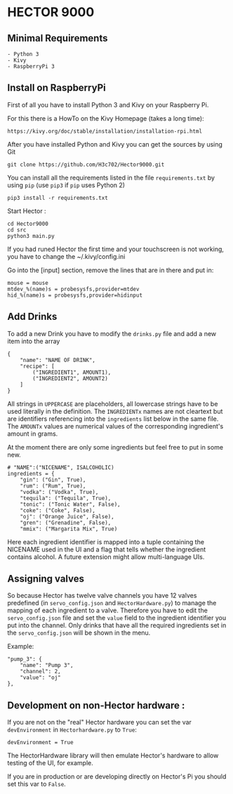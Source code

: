 HECTOR 9000
======================

Minimal Requirements
---

	- Python 3
	- Kivy 
	- RaspberryPi 3

Install on RaspberryPi
----

First of all you have to install Python 3 and Kivy on your Raspberry Pi. 

For this there is a HowTo on the Kivy Homepage (takes a long time): 		

	https://kivy.org/doc/stable/installation/installation-rpi.html

After you have installed Python and Kivy you can get the sources by using Git

	git clone https://github.com/H3c702/Hector9000.git

You can install all the requirements listed in the file `requirements.txt` by using `pip` (use `pip3` if `pip` uses Python 2)

	pip3 install -r requirements.txt

Start Hector :

	cd Hector9000
	cd src
	python3 main.py

If you had runed Hector the first time and your touchscreen is not working, you have to change the ~/.kivy/config.ini

Go into the [input] section, remove the lines that are in there and put in:

	mouse = mouse
	mtdev_%(name)s = probesysfs,provider=mtdev
	hid_%(name)s = probesysfs,provider=hidinput



Add Drinks
---

To add a new Drink you have to modify the `drinks.py` file and add a new item into the array

	{
        "name": "NAME OF DRINK",
        "recipe": [
            ("INGREDIENT1", AMOUNT1),
            ("INGREDIENT2", AMOUNT2)
        ]	
    }

All strings in `UPPERCASE` are placeholders, all lowercase strings have to be used literally in the definition. The `INGREDIENTx` names are not cleartext but are identifiers referencing into the `ingredients` list below in the same file. The `AMOUNTx` values are numerical values of the corresponding ingredient's amount in grams.

At the moment there are only some ingredients but feel free to put in some new.

	# "NAME":("NICENAME", ISALCOHOLIC)
	ingredients = {
		"gin": ("Gin", True),
		"rum": ("Rum", True),
		"vodka": ("Vodka", True),
		"tequila": ("Tequila", True),
		"tonic": ("Tonic Water", False),
		"coke": ("Coke", False),
		"oj": ("Orange Juice", False),
		"gren": ("Grenadine", False),
		"mmix": ("Margarita Mix", True)

Here each ingredient identifier is mapped into a tuple containing the NICENAME used in the UI and a flag that tells whether the ingredient contains alcohol.
A future extension might allow multi-language UIs.

Assigning valves
---

So because Hector has twelve valve channels you have 12 valves predefined (in `servo_config.json` and `HectorHardware.py`) to manage the mapping of each ingredient to a valve.
Therefore you have to edit the `servo_config.json` file and set the `value` field to the ingredient identifier you put into the channel. 
Only drinks that have all the required ingredients set in the `servo_config.json` will be shown in the menu.


Example:

	"pump_3": {
		"name": "Pump 3",
		"channel": 2,
		"value": "oj"
	},



Development on non-Hector hardware :
---

If you are not on the "real" Hector hardware you can set the var `devEnvironment` in `Hectorhardware.py` to `True`:

	devEnvironment = True

The HectorHardware library will then emulate Hector's hardware to allow testing of the UI, for example.

If you are in production or are developing directly on Hector's Pi you should set this var to `False`.
